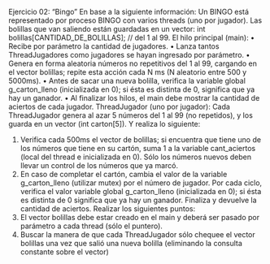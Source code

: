 Ejercicio 02: “Bingo”
En base a la siguiente información:
Un BINGO está representado por proceso BINGO con varios threads (uno por jugador).
Las bolillas que van saliendo están guardadas en un vector:
int bolillas[CANTIDAD_DE_BOLILLAS]; // del 1 al 99.
El hilo principal (main):
• Recibe por parámetro la cantidad de jugadores.
• Lanza tantos ThreadJugadores como jugadores se hayan ingresado por parámetro.
• Genera en forma aleatoria números no repetitivos del 1 al 99, cargando en el vector bolillas;
repite esta acción cada N ms (N aleatorio entre 500 y 5000ms).
• Antes de sacar una nueva bolilla, verifica la variable global g_carton_lleno (inicializada en 0);
si ésta es distinta de 0, significa que ya hay un ganador.
• Al finalizar los hilos, el main debe mostrar la cantidad de aciertos de cada jugador.
ThreadJugador (uno por jugador):
Cada ThreadJugador genera al azar 5 números del 1 al 99 (no repetidos), y los guarda en un
vector (int carton[5]). Y realiza lo siguiente:
1. Verifica cada 500ms el vector de bolillas; si encuentra que tiene uno de los números que tiene
en su cartón, suma 1 a la variable cant_aciertos (local del thread e inicializada en 0).
Sólo los números nuevos deben llevar un control de los números que ya marcó.
2. En caso de completar el cartón, cambia el valor de la variable g_carton_lleno (utilizar mutex)
por el número de jugador.
Por cada ciclo, verifica el valor variable global g_carton_lleno (inicializada en 0); si ésta es
distinta de 0 significa que ya hay un ganador. Finaliza y devuelve la cantidad de aciertos.
Realizar los siguientes puntos:
1. El vector bolillas debe estar creado en el main y deberá ser pasado por parámetro a cada
thread (sólo el puntero).
2. Buscar la manera de que cada ThreadJugador sólo chequee el vector bolillas una vez que
salió una nueva bolilla (eliminando la consulta constante sobre el vector)

